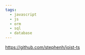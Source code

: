 ```yaml
---
tags:
  - javascript
  - js
  - orm
  - sql
  - database
---
```

https://github.com/stephenh/joist-ts

